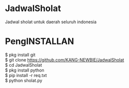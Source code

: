 # JadwalSholat
Jadwal sholat untuk daerah seluruh indonesia

# PengINSTALLAN
$ pkg install git<br>
$ git clone https://github.com/KANG-NEWBIE/JadwalSholat<br>
$ cd JadwalSholat<br>
$ pkg install python<br>
$ pip install -r req.txt<br>
$ python sholat.py
